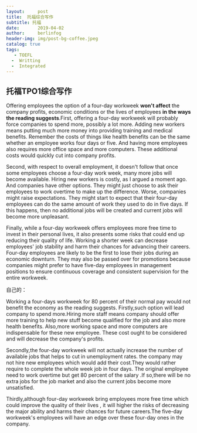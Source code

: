 ```yaml
---
layout:     post
title:  托福综合写作
subtitle: 托福
date:       2019-04-02
author:     berlinfog
header-img: img/post-bg-coffee.jpeg
catalog: true
tags:
   - TOEFL
  -  Writting
  -  Integrated
---
```




## 托福TPO1综合写作

Offering employees the option of a four-day workweek **won't affect** the company profits, economic conditions or the lives of employees **in the ways the reading suggests**.First, offering a four-day workweek will probably force companies to spend more, possibly a lot more. Adding new workers means putting much more money into providing training and medical benefits. Remember the costs of things like health benefits can be the same whether an employee works four days or five. And having more employees also requires more office space and more computers. These additional costs would quickly cut into company profits.

Second, with respect to overall employment, it doesn't follow that once some employees choose a four-day work week, many more jobs will become available. Hiring new workers is costly, as I argued a moment ago. And companies have other options. They might just choose to ask their employees to work overtime to make up the difference. Worse, companies might raise expectations. They might start to expect that their four-day employees can do the same amount of work they used to do in five days. If this happens, then no additional jobs will be created and current jobs will become more unpleasant.

Finally, while a four-day workweek offers employees more free time to invest in their personal lives, it also presents some risks that could end up reducing their quality of life. Working a shorter week can decrease employees' job stability and harm their chances for advancing their careers. Four-day employees are likely to be the first to lose their jobs during an economic downturn. They may also be passed over for promotions because companies might prefer to have five-day employees in management positions to ensure continuous coverage and consistent supervision for the entire workweek.

自己的：

Working a four-days workweek for 80 percent of their normal pay would not benefit the economy as the reading suggests. Firstly,such option will lead company to spend more.Hiring more staff means company should offer more training to help new stuff become qualified for the job and also more health benefits. Also,more working space and more computers are indispensable for these new employee. These cost ought to be considered and will decrease the company's profits.

Secondly,the four-day workweek will not actually increase the number of available jobs that helps to cut in  unemployment rates. the company may not hire new employees which would add their cost.They would rather require to complete the whole week job in four days. The original employee need to work overtime but get 80 percent of the salary .If so,there will be no extra jobs for the job market and also the current jobs become more unsatisfied.

Thirdly,although four-day workweek bring employees more free time which could improve the quality of their lives , it will higher the risks of decreasing the major ability and harms their chances for future careers.The five-day workweek's employees will have an edge over these four-day ones in the company.
